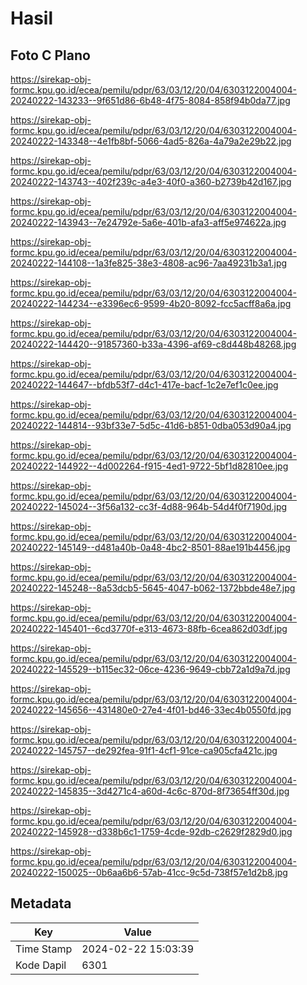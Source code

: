 # Hasil

## Foto C Plano

https://sirekap-obj-formc.kpu.go.id/ecea/pemilu/pdpr/63/03/12/20/04/6303122004004-20240222-143233--9f651d86-6b48-4f75-8084-858f94b0da77.jpg

https://sirekap-obj-formc.kpu.go.id/ecea/pemilu/pdpr/63/03/12/20/04/6303122004004-20240222-143348--4e1fb8bf-5066-4ad5-826a-4a79a2e29b22.jpg

https://sirekap-obj-formc.kpu.go.id/ecea/pemilu/pdpr/63/03/12/20/04/6303122004004-20240222-143743--402f239c-a4e3-40f0-a360-b2739b42d167.jpg

https://sirekap-obj-formc.kpu.go.id/ecea/pemilu/pdpr/63/03/12/20/04/6303122004004-20240222-143943--7e24792e-5a6e-401b-afa3-aff5e974622a.jpg

https://sirekap-obj-formc.kpu.go.id/ecea/pemilu/pdpr/63/03/12/20/04/6303122004004-20240222-144108--1a3fe825-38e3-4808-ac96-7aa49231b3a1.jpg

https://sirekap-obj-formc.kpu.go.id/ecea/pemilu/pdpr/63/03/12/20/04/6303122004004-20240222-144234--e3396ec6-9599-4b20-8092-fcc5acff8a6a.jpg

https://sirekap-obj-formc.kpu.go.id/ecea/pemilu/pdpr/63/03/12/20/04/6303122004004-20240222-144420--91857360-b33a-4396-af69-c8d448b48268.jpg

https://sirekap-obj-formc.kpu.go.id/ecea/pemilu/pdpr/63/03/12/20/04/6303122004004-20240222-144647--bfdb53f7-d4c1-417e-bacf-1c2e7ef1c0ee.jpg

https://sirekap-obj-formc.kpu.go.id/ecea/pemilu/pdpr/63/03/12/20/04/6303122004004-20240222-144814--93bf33e7-5d5c-41d6-b851-0dba053d90a4.jpg

https://sirekap-obj-formc.kpu.go.id/ecea/pemilu/pdpr/63/03/12/20/04/6303122004004-20240222-144922--4d002264-f915-4ed1-9722-5bf1d82810ee.jpg

https://sirekap-obj-formc.kpu.go.id/ecea/pemilu/pdpr/63/03/12/20/04/6303122004004-20240222-145024--3f56a132-cc3f-4d88-964b-54d4f0f7190d.jpg

https://sirekap-obj-formc.kpu.go.id/ecea/pemilu/pdpr/63/03/12/20/04/6303122004004-20240222-145149--d481a40b-0a48-4bc2-8501-88ae191b4456.jpg

https://sirekap-obj-formc.kpu.go.id/ecea/pemilu/pdpr/63/03/12/20/04/6303122004004-20240222-145248--8a53dcb5-5645-4047-b062-1372bbde48e7.jpg

https://sirekap-obj-formc.kpu.go.id/ecea/pemilu/pdpr/63/03/12/20/04/6303122004004-20240222-145401--6cd3770f-e313-4673-88fb-6cea862d03df.jpg

https://sirekap-obj-formc.kpu.go.id/ecea/pemilu/pdpr/63/03/12/20/04/6303122004004-20240222-145529--b115ec32-06ce-4236-9649-cbb72a1d9a7d.jpg

https://sirekap-obj-formc.kpu.go.id/ecea/pemilu/pdpr/63/03/12/20/04/6303122004004-20240222-145656--431480e0-27e4-4f01-bd46-33ec4b0550fd.jpg

https://sirekap-obj-formc.kpu.go.id/ecea/pemilu/pdpr/63/03/12/20/04/6303122004004-20240222-145757--de292fea-91f1-4cf1-91ce-ca905cfa421c.jpg

https://sirekap-obj-formc.kpu.go.id/ecea/pemilu/pdpr/63/03/12/20/04/6303122004004-20240222-145835--3d4271c4-a60d-4c6c-870d-8f73654ff30d.jpg

https://sirekap-obj-formc.kpu.go.id/ecea/pemilu/pdpr/63/03/12/20/04/6303122004004-20240222-145928--d338b6c1-1759-4cde-92db-c2629f2829d0.jpg

https://sirekap-obj-formc.kpu.go.id/ecea/pemilu/pdpr/63/03/12/20/04/6303122004004-20240222-150025--0b6aa6b6-57ab-41cc-9c5d-738f57e1d2b8.jpg


## Metadata

| Key        | Value               |
| ---------- | ------------------- |
| Time Stamp | 2024-02-22 15:03:39 |
| Kode Dapil | 6301                |



